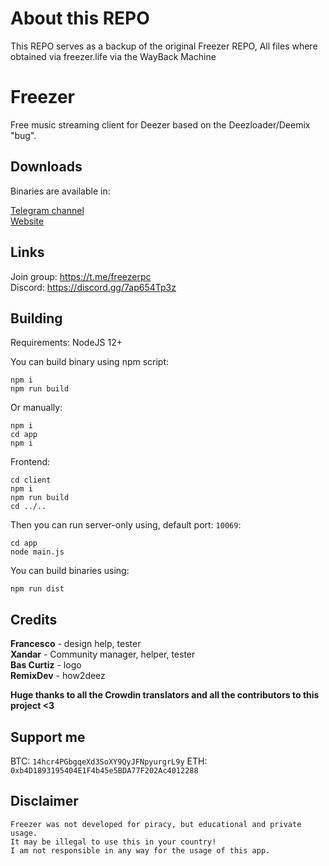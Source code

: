 # About this REPO

This REPO serves as a backup of the original Freezer REPO, All files where obtained via freezer.life via the WayBack Machine

# Freezer

Free music streaming client for Deezer based on the Deezloader/Deemix "bug".

## Downloads

Binaries are available in:

[Telegram channel](https://t.me/freezereleases)   
[Website](https://www.freezer.life/) 

## Links

Join group: https://t.me/freezerpc  
Discord: https://discord.gg/7ap654Tp3z  

## Building

Requirements: NodeJS 12+  

You can build binary using npm script:
```
npm i 
npm run build
```

Or manually:

```
npm i
cd app
npm i 
```

Frontend:

```
cd client
npm i 
npm run build
cd ../..
```

Then you can run server-only using, default port: `10069`: 

```
cd app
node main.js
```

You can build binaries using:

```
npm run dist
```

## Credits

**Francesco** - design help, tester  
**Xandar** - Community manager, helper, tester  
**Bas Curtiz** - logo  
**RemixDev** - how2deez

**Huge thanks to all the Crowdin translators and all the contributors to this project <3**

## Support me
BTC: `14hcr4PGbgqeXd3SoXY9QyJFNpyurgrL9y`
ETH: `0xb4D1893195404E1F4b45e5BDA77F202Ac4012288`

## Disclaimer

```
Freezer was not developed for piracy, but educational and private usage.
It may be illegal to use this in your country!
I am not responsible in any way for the usage of this app.
```
